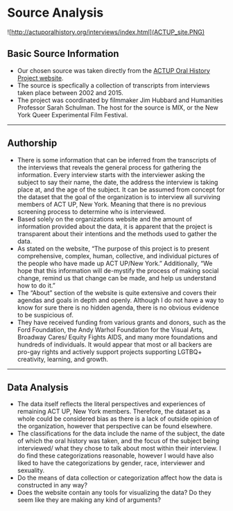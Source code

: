 # Source Analysis

![http://actuporalhistory.org/interviews/index.html](ACTUP_site.PNG)

## Basic Source Information

* Our chosen source was taken directly from the [ACTUP Oral History Project website](http://actuporalhistory.org).
* The source is specfically a collection of transcripts from interviews taken place between 2002 and 2015.
* The project was coordinated by filmmaker Jim Hubbard and Humanities Professor Sarah Schulman. The host for the source is MIX, or the New York Queer Experimental Film Festival. 

---

## Authorship

* There is some information that can be inferred from the transcripts of the interviews that reveals the general process for gathering the information. Every interview starts with the interviewer asking the subject to say their name, the date, the address the interview is taking place at, and the age of the subject. It can be assumed from concept for the dataset that the goal of the organization is to interview all surviving members of ACT UP, New York. Meaning that there is no previous screening process to determine who is interviewed. 
* Based solely on the organizations website and the amount of information provided about the data, it is apparent that the project is transparent about their intentions and the methods used to gather the data. 
* As stated on the website, “The purpose of this project is to present comprehensive, complex, human, collective, and individual pictures of the people who have made up ACT UP/New York.” Additionally, “We hope that this information will de-mystify the process of making social change, remind us that change can be made, and help us understand how to do it.” 
* The “About” section of the website is quite extensive and covers their agendas and goals in depth and openly. Although I do not have a way to know for sure there is no hidden agenda, there is no obvious evidence to be suspicious of.
* They have received funding from various grants and donors, such as the Ford Foundation, the Andy Warhol Foundation for the Visual Arts, Broadway Cares/ Equity Fights AIDS, and many more foundations and hundreds of individuals. It would appear that most or all backers are pro-gay rights and actively support projects supporting LGTBQ+ creativity, learning, and growth.

---

## Data Analysis

* The data itself reflects the literal perspectives and experiences of remaining ACT UP, New York members. Therefore, the dataset as a whole could be considered bias as there is a lack of outside opinion of the organization, however that perspective can be found elsewhere.
* The classifications for the data include the name of the subject, the date of which the oral history was taken, and the focus of the subject being interviewed/ what they chose to talk about most within their interview. I do find these categorizations reasonable, however I would have also liked to have the categorizations by gender, race, interviewer and sexuality.
* Do the means of data collection or categorization affect how the data is constructed in any way?
* Does the website contain any tools for visualizing the data? Do they seem like they are making any kind of arguments?
